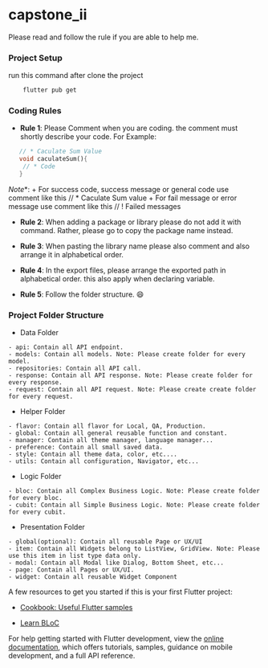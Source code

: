 # capstone_ii

Please read and follow the rule if you are able to help me.

### Project Setup
run this command after clone the project

```cmd
    flutter pub get
```

### Coding Rules
+ **Rule 1**: Please Comment when you are coding. the comment must shortly describe your code. For Example:
```dart
   // * Caculate Sum Value
   void caculateSum(){
    // * Code
   }
```
*Note**: 
    + For success code, success message or general code use comment like this // * Caculate Sum value
    + For fail message or error message use comment like this // ! Failed messages

+ **Rule 2**: When adding a package or library please do not add it with command. Rather, please go to copy the package name instead.

+ **Rule 3**: When pasting the library name please also comment and also arrange it in alphabetical order.

+ **Rule 4**: In the export files, please arrange the exported path in alphabetical order. this also apply when declaring variable.


+ **Rule 5**: Follow the folder structure. :smile:

### Project Folder Structure

+ Data Folder
```
- api: Contain all API endpoint.
- models: Contain all models. Note: Please create folder for every model.
- repositories: Contain all API call.
- response: Contain all API response. Note: Please create folder for every response.
- request: Contain all API request. Note: Please create create folder for every request.
```
+ Helper Folder
```
- flavor: Contain all flavor for Local, QA, Production.
- global: Contain all general reusable function and constant.
- manager: Contain all theme manager, language manager...
- preference: Contain all small saved data.
- style: Contain all theme data, color, etc....
- utils: Contain all configuration, Navigator, etc... 
```
+ Logic Folder
```
- bloc: Contain all Complex Business Logic. Note: Please create folder for every bloc.
- cubit: Contain all Simple Business Logic. Note: Please create folder for every cubit.
```
+ Presentation Folder
```
- global(optional): Contain all reusable Page or UX/UI
- item: Contain all Widgets belong to ListView, GridView. Note: Please use this item in list type data only.
- modal: Contain all Modal like Dialog, Bottom Sheet, etc...
- page: Contain all Pages or UX/UI.
- widget: Contain all reusable Widget Component
```

A few resources to get you started if this is your first Flutter project:

- [Cookbook: Useful Flutter samples](https://docs.flutter.dev/cookbook)

- [Learn BLoC](https://bloclibrary.dev/)

For help getting started with Flutter development, view the
[online documentation](https://docs.flutter.dev/), which offers tutorials,
samples, guidance on mobile development, and a full API reference.
